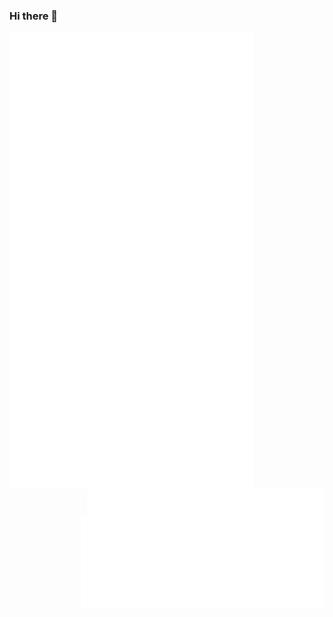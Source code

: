 ### Hi there 👋

<img align="left" width="390" alt="hijiki51" src="https://github.com/hijiki51/hijiki51/blob/main/metrics1.svg">
<img align="right" width="380" alt="hijiki51" src="https://github.com/hijiki51/hijiki51/blob/main/metrics2.svg">
<img align="right" width="390" alt="hijiki51" src="https://github.com/hijiki51/hijiki51/blob/main/wakatime.svg">
